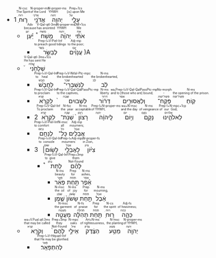 - 1<RUBY><ruby><ruby>ר֛וּחַ<rt>רוּחַ</rt></ruby><rt>The Spirit</rt></ruby><rt>N-csc</rt></RUBY> <RUBY><ruby><ruby>אֲדֹנָ֥י<rt>אֲדֹנָי</rt></ruby><rt>of the Lord</rt></ruby><rt>N-proper-ms</rt></RUBY> <RUBY><ruby><ruby>יְהוִ֖ה<rt>יְהוִה</rt></ruby><rt>YHWH</rt></ruby><rt>N-proper-ms</rt></RUBY> <RUBY><ruby><ruby>עָלָ֑י<rt>עַל</rt></ruby><rt>[is] upon Me</rt></ruby><rt>Prep+1cs</rt></RUBY>
	- <RUBY><ruby><ruby>יַ֡עַן<rt>יַעַן</rt></ruby><rt>because</rt></ruby><rt>Adv</rt></RUBY> <RUBY><ruby><ruby>מָשַׁח֩<rt>מָשׁחַ</rt></ruby><rt>has anointed</rt></ruby><rt>V-Qal-qtl-3ms</rt></RUBY> <RUBY><ruby><ruby>יְהוָ֨ה<rt>יְהוָה</rt></ruby><rt>YHWH</rt></ruby><rt>N-proper-ms</rt></RUBY> <RUBY><ruby><ruby>אֹתִ֜י<rt>אֵת</rt></ruby><rt>Me</rt></ruby><rt>OM+1cs</rt></RUBY>
		- <RUBY><ruby><ruby>לְבַשֵּׂ֣ר<rt>בָּשַׂר</rt></ruby><rt>to preach good tidings</rt></ruby><rt>Prep-l+V-Piel-Inf</rt></RUBY> <RUBY><ruby><ruby>עֲנָוִ֗ים<rt>עָנָו</rt></ruby><rt>to the poor;</rt></ruby><rt>Adj-mp</rt></RUBY>)A
	- <RUBY><ruby><ruby>שְׁלָחַ֙נִי֙<rt>שָׁלחַ</rt></ruby><rt>He has sent He</rt></ruby><rt>V-Qal-qtl-3ms+1cs</rt></RUBY>
		- <RUBY><ruby><ruby>לַחֲבֹ֣שׁ<rt>חָבַשׁ</rt></ruby><rt>to heal</rt></ruby><rt>Prep-l+V-Qal-Inf</rt></RUBY> <RUBY><ruby><ruby>לְנִשְׁבְּרֵי־<rt>שָׁבַר</rt></ruby><rt>the brokenhearted</rt></ruby><rt>Prep-l+V-Nifal-Ptc-mpc</rt></RUBY> <RUBY><ruby><ruby>לֵ֔ב<rt>לֵב</rt></ruby><rt>the brokenhearted,</rt></ruby><rt>N-ms</rt></RUBY>
		- <RUBY><ruby><ruby>לִקְרֹ֤א<rt>קָרָא</rt></ruby><rt>to proclaim</rt></ruby><rt>Prep-l+V-Qal-Inf</rt></RUBY> <RUBY><ruby><ruby>לִשְׁבוּיִם֙<rt>שָׁבָה</rt></ruby><rt>to the captives,</rt></ruby><rt>Prep-l+V-Qal-QalPassPtc-mp</rt></RUBY> <RUBY><ruby><ruby>דְּר֔וֹר<rt>דְּרוֹר</rt></ruby><rt>liberty</rt></ruby><rt>N-ms</rt></RUBY> <RUBY><ruby><ruby>וְלַאֲסוּרִ֖ים<rt>אָסַר</rt></ruby><rt>and to [those who are] bound;</rt></ruby><rt>wə,Prep-l+V-Qal-QalPassPtc-mp</rt></RUBY> <RUBY><ruby><ruby>פְּקַח־<rt>פְּקַח־קוֹחַ</rt></ruby><rt>-</rt></ruby><rt>No-morph</rt></RUBY> <RUBY><ruby><ruby>קֽוֹחַ׃<rt>פְּקַח־קוֹחַ</rt></ruby><rt>the opening of the prison.</rt></ruby><rt>N-ms</rt></RUBY>
		- 2<RUBY><ruby><ruby>לִקְרֹ֤א<rt>קָרָא</rt></ruby><rt>To proclaim</rt></ruby><rt>Prep-l+V-Qal-Inf</rt></RUBY> <RUBY><ruby><ruby>שְׁנַת־<rt>שָׁנֶה</rt></ruby><rt>the year</rt></ruby><rt>N-fsc</rt></RUBY> <RUBY><ruby><ruby>רָצוֹן֙<rt>רָצוֹן</rt></ruby><rt>acceptable</rt></ruby><rt>N-ms</rt></RUBY> <RUBY><ruby><ruby>לַֽיהוָ֔ה<rt>יְהוָה</rt></ruby><rt>of YHWH,</rt></ruby><rt>Prep-l+N-proper-ms</rt></RUBY> <RUBY><ruby><ruby>וְי֥וֹם<rt>יוֹם</rt></ruby><rt>and the day</rt></ruby><rt>wə+N-msc</rt></RUBY> <RUBY><ruby><ruby>נָקָ֖ם<rt>נָקָם</rt></ruby><rt>of vengeance</rt></ruby><rt>N-ms</rt></RUBY> <RUBY><ruby><ruby>לֵאלֹהֵ֑ינוּ<rt>אֱלֹהִים</rt></ruby><rt>of our God;</rt></ruby><rt>Prep-l+N-mpc+1cp</rt></RUBY>
		- <RUBY><ruby><ruby>לְנַחֵ֖ם<rt>נָחַם</rt></ruby><rt>to comfort</rt></ruby><rt>Prep-l+V-Piel-Inf</rt></RUBY> <RUBY><ruby><ruby>כָּל־<rt>כֹּל</rt></ruby><rt>all</rt></ruby><rt>N-msc</rt></RUBY> <RUBY><ruby><ruby>אֲבֵלִֽים׃<rt>אָבֵל</rt></ruby><rt>mourners;</rt></ruby><rt>Adj-mp</rt></RUBY>
		- 3 <RUBY><ruby><ruby>לָשׂ֣וּם׀<rt>שׂוּם</rt></ruby><rt>to console</rt></ruby><rt>Prep-l+V-Qal-Inf</rt></RUBY> <RUBY><ruby><ruby>לַאֲבֵלֵ֣י<rt>אָבֵל</rt></ruby><rt>mourners</rt></ruby><rt>Prep-l+Adj-mpc</rt></RUBY> <RUBY><ruby><ruby>צִיּ֗וֹן<rt>צִיוֹן</rt></ruby><rt>in Zion,</rt></ruby><rt>N-proper-fs</rt></RUBY>
			- <RUBY><ruby><ruby>לָתֵת֩<rt>נָתַן</rt></ruby><rt>to give</rt></ruby><rt>Prep-l+V-Qal-Inf</rt></RUBY> <RUBY><ruby><ruby>לָהֶ֨ם<rt>Not-Found</rt></ruby><rt>them</rt></ruby><rt>Prep+3mp</rt></RUBY>
				- <RUBY><ruby><ruby>פְּאֵ֜ר<rt>פְּאֵר</rt></ruby><rt>beauty</rt></ruby><rt>N-ms</rt></RUBY> <RUBY><ruby><ruby>תַּ֣חַת<rt>תַּחַת</rt></ruby><rt>for</rt></ruby><rt>Prep</rt></RUBY> <RUBY><ruby><ruby>אֵ֗פֶר<rt>אֵפֶר</rt></ruby><rt>ashes,</rt></ruby><rt>N-ms</rt></RUBY>
				- <RUBY><ruby><ruby>שֶׁ֤מֶן<rt>שֶׁמֶן</rt></ruby><rt>the oil</rt></ruby><rt>N-msc</rt></RUBY> <RUBY><ruby><ruby>שָׂשׂוֹן֙<rt>שָׂשׂוֹן</rt></ruby><rt>of joy</rt></ruby><rt>N-ms</rt></RUBY> <RUBY><ruby><ruby>תַּ֣חַת<rt>תַּחַת</rt></ruby><rt>for</rt></ruby><rt>Prep</rt></RUBY> <RUBY><ruby><ruby>אֵ֔בֶל<rt>אֵבֶל</rt></ruby><rt>mourning,</rt></ruby><rt>N-ms</rt></RUBY>
				- <RUBY><ruby><ruby>מַעֲטֵ֣ה<rt>מַעֲטֶה</rt></ruby><rt>the garment</rt></ruby><rt>N-msc</rt></RUBY> <RUBY><ruby><ruby>תְהִלָּ֔ה<rt>תְּהִלָּה</rt></ruby><rt>of praise</rt></ruby><rt>N-fs</rt></RUBY> <RUBY><ruby><ruby>תַּ֖חַת<rt>תַּחַת</rt></ruby><rt>for</rt></ruby><rt>Prep</rt></RUBY> <RUBY><ruby><ruby>ר֣וּחַ<rt>רוּחַ</rt></ruby><rt>the spirit</rt></ruby><rt>N-cs</rt></RUBY> <RUBY><ruby><ruby>כֵּהָ֑ה<rt>כֵּהֶה</rt></ruby><rt>of heaviness;</rt></ruby><rt>Adj-fs</rt></RUBY>
	- <RUBY><ruby><ruby>וְקֹרָ֤א<rt>קָרָא</rt></ruby><rt>that may be called</rt></ruby><rt>wə+V.Pual.qtl.3ms</rt></RUBY> <RUBY><ruby><ruby>לָהֶם֙<rt>Not-Found</rt></ruby><rt>they</rt></ruby><rt>Prep+3mp</rt></RUBY> <RUBY><ruby><ruby>אֵילֵ֣י<rt>אַיִל</rt></ruby><rt>oaks</rt></ruby><rt>N-mpc</rt></RUBY> <RUBY><ruby><ruby>הַצֶּ֔דֶק<rt>צֶדֶק</rt></ruby><rt>of righteousness,</rt></ruby><rt>Art+N-ms</rt></RUBY> <RUBY><ruby><ruby>מַטַּ֥ע<rt>מַטָּע</rt></ruby><rt>the planting</rt></ruby><rt>N-msc</rt></RUBY> <RUBY><ruby><ruby>יְהוָ֖ה<rt>יְהוָה</rt></ruby><rt>of YHWH,</rt></ruby><rt>N-proper-ms</rt></RUBY>
		- <RUBY><ruby><ruby>לְהִתְפָּאֵֽר׃<rt>פָּאַר</rt></ruby><rt>that He may be glorified.</rt></ruby><rt>Prep-l+V-Hitpael-Inf</rt></RUBY>
